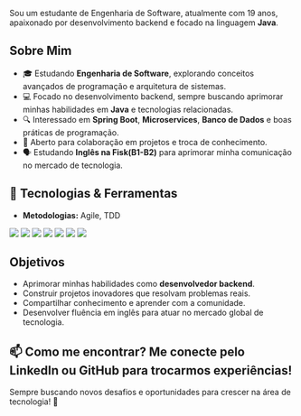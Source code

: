 Sou um estudante de Engenharia de Software, atualmente com 19 anos, apaixonado por desenvolvimento backend e focado na linguagem **Java**. 

## Sobre Mim
- 🎓 Estudando **Engenharia de Software**, explorando conceitos avançados de programação e arquitetura de sistemas.
- 💻 Focado no desenvolvimento backend, sempre buscando aprimorar minhas habilidades em **Java** e tecnologias relacionadas.
- 🔍 Interessado em **Spring Boot**, **Microservices**, **Banco de Dados** e boas práticas de programação.
- 🤝 Aberto para colaboração em projetos e troca de conhecimento.
- 🗣️ Estudando **Inglês na Fisk(B1-B2)** para aprimorar minha comunicação no mercado de tecnologia.

## 🔧 Tecnologias & Ferramentas
- **Metodologias:** Agile, TDD
<div>
    <img src="https://img.shields.io/badge/java-%23ED8B00.svg?style=for-the-badge&logo=openjdk&logoColor=white">
    <img src="https://img.shields.io/badge/spring-%236DB33F.svg?style=for-the-badge&logo=spring&logoColor=white">
    <img src="https://img.shields.io/badge/Hibernate-59666C?style=for-the-badge&logo=Hibernate&logoColor=white">
    <img src="https://img.shields.io/badge/docker-%230db7ed.svg?style=for-the-badge&logo=docker&logoColor=white">
    <img src="https://img.shields.io/badge/postgres-%23316192.svg?style=for-the-badge&logo=postgresql&logoColor=white">
    <img src="https://img.shields.io/badge/mysql-4479A1.svg?style=for-the-badge&logo=mysql&logoColor=white">
    <img src="https://img.shields.io/badge/JavaScript-F7DF1E?style=for-the-badge&logo=javascript&logoColor=black">
</div>

## Objetivos
- Aprimorar minhas habilidades como **desenvolvedor backend**.
- Construir projetos inovadores que resolvam problemas reais.
- Compartilhar conhecimento e aprender com a comunidade.
- Desenvolver fluência em inglês para atuar no mercado global de tecnologia.

📫 **Como me encontrar?**
Me conecte pelo LinkedIn ou GitHub para trocarmos experiências!
---
Sempre buscando novos desafios e oportunidades para crescer na área de tecnologia! 🚀
